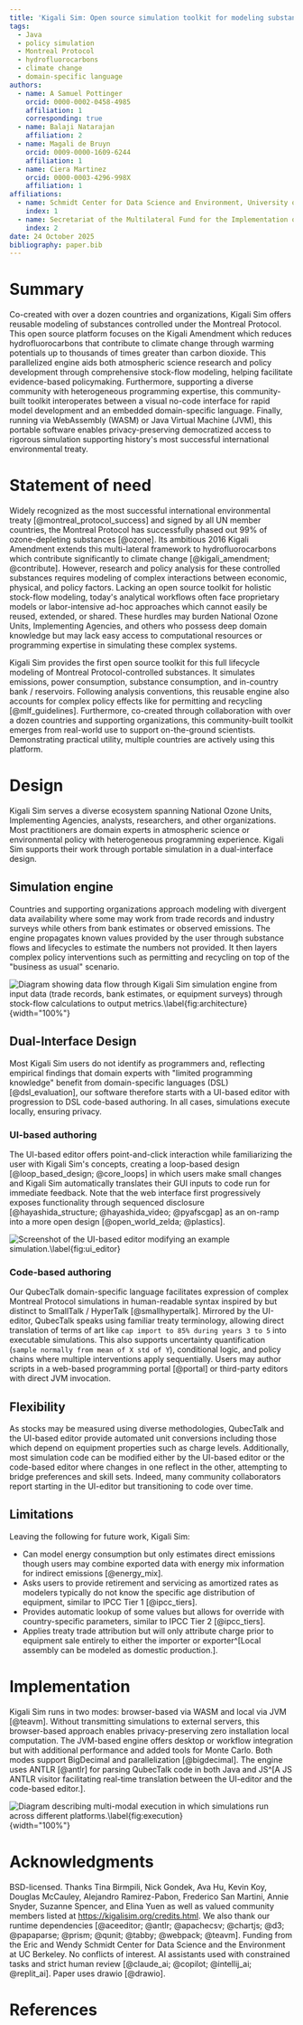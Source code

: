 ```yaml
---
title: 'Kigali Sim: Open source simulation toolkit for modeling substances and policies related to the Montreal Protocol'
tags:
  - Java
  - policy simulation
  - Montreal Protocol
  - hydrofluorocarbons
  - climate change
  - domain-specific language
authors:
  - name: A Samuel Pottinger
    orcid: 0000-0002-0458-4985
    affiliation: 1
    corresponding: true
  - name: Balaji Natarajan
    affiliation: 2
  - name: Magali de Bruyn
    orcid: 0009-0000-1609-6244
    affiliation: 1
  - name: Ciera Martinez
    orcid: 0000-0003-4296-998X
    affiliation: 1
affiliations:
  - name: Schmidt Center for Data Science and Environment, University of California, Berkeley, California, United States of America
    index: 1
  - name: Secretariat of the Multilateral Fund for the Implementation of the Montreal Protocol, United Nations Environment Programme
    index: 2
date: 24 October 2025
bibliography: paper.bib
---
```


# Summary
Co-created with over a dozen countries and organizations, Kigali Sim offers reusable modeling of substances controlled under the Montreal Protocol. This open source platform focuses on the Kigali Amendment which reduces hydrofluorocarbons that contribute to climate change through warming potentials up to thousands of times greater than carbon dioxide. This parallelized engine aids both atmospheric science research and policy development through comprehensive stock-flow modeling, helping facilitate evidence-based policymaking. Furthermore, supporting a diverse community with heterogeneous programming expertise, this community-built toolkit interoperates between a visual no-code interface for rapid model development and an embedded domain-specific language. Finally, running via WebAssembly (WASM) or Java Virtual Machine (JVM), this portable software enables privacy-preserving democratized access to rigorous simulation supporting history's most successful international environmental treaty.

# Statement of need
Widely recognized as the most successful international environmental treaty [@montreal_protocol_success] and signed by all UN member countries, the Montreal Protocol has successfully phased out 99% of ozone-depleting substances [@ozone]. Its ambitious 2016 Kigali Amendment extends this multi-lateral framework to hydrofluorocarbons which contribute significantly to climate change [@kigali_amendment; @contribute]. However, research and policy analysis for these controlled substances requires modeling of complex interactions between economic, physical, and policy factors. Lacking an open source toolkit for holistic stock-flow modeling, today's analytical workflows often face proprietary models or labor-intensive ad-hoc approaches which cannot easily be reused, extended, or shared. These hurdles may burden National Ozone Units, Implementing Agencies, and others who possess deep domain knowledge but may lack easy access to computational resources or programming expertise in simulating these complex systems.

Kigali Sim provides the first open source toolkit for this full lifecycle modeling of Montreal Protocol-controlled substances. It simulates emissions, power consumption, substance consumption, and in-country bank / reservoirs. Following analysis conventions, this reusable engine also accounts for complex policy effects like for permitting and recycling [@mlf_guidelines]. Furthermore, co-created through collaboration with over a dozen countries and supporting organizations, this community-built toolkit emerges from real-world use to support on-the-ground scientists. Demonstrating practical utility, multiple countries are actively using this platform.

# Design
Kigali Sim serves a diverse ecosystem spanning National Ozone Units, Implementing Agencies, analysts, researchers, and other organizations. Most practitioners are domain experts in atmospheric science or environmental policy with heterogeneous programming experience. Kigali Sim supports their work through portable simulation in a dual-interface design.

## Simulation engine
Countries and supporting organizations approach modeling with divergent data availability where some may work from trade records and industry surveys while others from bank estimates or observed emissions. The engine propagates known values provided by the user through substance flows and lifecycles to estimate the numbers not provided. It then layers complex policy interventions such as permitting and recycling on top of the "business as usual" scenario.

![Diagram showing data flow through Kigali Sim simulation engine from input data (trade records, bank estimates, or equipment surveys) through stock-flow calculations to output metrics.\label{fig:architecture}](KigaliEngine.svg){width="100%"}

## Dual-Interface Design
Most Kigali Sim users do not identify as programmers and, reflecting empirical findings that domain experts with "limited programming knowledge" benefit from domain-specific languages (DSL) [@dsl_evaluation], our software therefore starts with a UI-based editor with progression to DSL code-based authoring. In all cases, simulations execute locally, ensuring privacy.

### UI-based authoring
The UI-based editor offers point-and-click interaction while familiarizing the user with Kigali Sim's concepts, creating a loop-based design [@loop_based_design; @core_loops] in which users make small changes and Kigali Sim automatically translates their GUI inputs to code run for immediate feedback. Note that the web interface first progressively exposes functionality through sequenced disclosure [@hayashida_structure; @hayashida_video; @pyafscgap] as an on-ramp into a more open design [@open_world_zelda; @plastics].

![Screenshot of the UI-based editor modifying an example simulation.\label{fig:ui_editor}](KigaliEditor.png)

### Code-based authoring
Our QubecTalk domain-specific language facilitates expression of complex Montreal Protocol simulations in human-readable syntax inspired by but distinct to SmallTalk / HyperTalk [@smallhypertalk]. Mirrored by the UI-editor, QubecTalk speaks using familiar treaty terminology, allowing direct translation of terms of art like `cap import to 85% during years 3 to 5` into executable simulations. This also supports uncertainty quantification (`sample normally from mean of X std of Y`), conditional logic, and policy chains where multiple interventions apply sequentially. Users may author scripts in a web-based programming portal [@portal] or third-party editors with direct JVM invocation.

## Flexibility
As stocks may be measured using diverse methodologies, QubecTalk and the UI-based editor provide automated unit conversions including those which depend on equipment properties such as charge levels. Additionally, most simulation code can be modified either by the UI-based editor or the code-based editor where changes in one reflect in the other, attempting to bridge preferences and skill sets. Indeed, many community collaborators report starting in the UI-editor but transitioning to code over time.

## Limitations
Leaving the following for future work, Kigali Sim:

 - Can model energy consumption but only estimates direct emissions though users may combine exported data with energy mix information for indirect emissions [@energy_mix].
 - Asks users to provide retirement and servicing as amortized rates as modelers typically do not know the specific age distribution of equipment, similar to IPCC Tier 1 [@ipcc_tiers].
 - Provides automatic lookup of some values but allows for override with country-specific parameters, similar to IPCC Tier 2 [@ipcc_tiers].
 - Applies treaty trade attribution but will only attribute charge prior to equipment sale entirely to either the importer or exporter^[Local assembly can be modeled as domestic production.].

# Implementation
Kigali Sim runs in two modes: browser-based via WASM and local via JVM [@teavm]. Without transmitting simulations to external servers, this browser-based approach enables privacy-preserving zero installation local computation. The JVM-based engine offers desktop or workflow integration but with additional performance and added tools for Monte Carlo. Both modes support BigDecimal and parallelization [@bigdecimal]. The engine uses ANTLR [@antlr] for parsing QubecTalk code in both Java and JS^[A JS ANTLR visitor facilitating real-time translation between the UI-editor and the code-based editor.].

![Diagram describing multi-modal execution in which simulations run across different platforms.\label{fig:execution}](KigaliExecution.svg){width="100%"}

# Acknowledgments
BSD-licensed. Thanks Tina Birmpili, Nick Gondek, Ava Hu, Kevin Koy, Douglas McCauley, Alejandro Ramirez-Pabon, Frederico San Martini, Annie Snyder, Suzanne Spencer, and Elina Yuen as well as valued community members listed at https://kigalisim.org/credits.html. We also thank our runtime dependencies [@aceeditor; @antlr; @apachecsv; @chartjs; @d3; @papaparse; @prism; @qunit; @tabby; @webpack; @teavm]. Funding from the Eric and Wendy Schmidt Center for Data Science and the Environment at UC Berkeley. No conflicts of interest. AI assistants used with constrained tasks and strict human review [@claude_ai; @copilot; @intellij_ai; @replit_ai]. Paper uses drawio [@drawio].

# References
